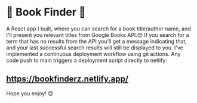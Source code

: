 # 📘 Book Finder 📘
A React app I built, where you can search for a book title/author name, and I'll present
you relevant titles from Google Books API.😊 
If you search for a term that has no results from the API you'll get a message indicating that, and your last successful search results will still be displayed to you.
I've implemented a continuous deployment workflow using git actions. Any code push to main triggers a deployment script directly to netlify: 
## https://bookfinderz.netlify.app/

Hope you enjoy! 😊



